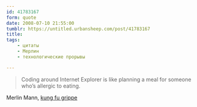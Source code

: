 ```yaml
---
id: 41783167
form: quote
date: 2008-07-10 21:55:00
tumblr: https://untitled.urbansheep.com/post/41783167
title: 
tags:
    - цитаты
    - Мерлин
    - технологические прорывы

---
```


<blockquote>
Coding around Internet Explorer is like planning a meal for someone who’s allergic to eating.
</blockquote>

Merlin Mann, <a href="http://www.kungfugrippe.com/post/41771271/coding-around-internet-explorer-is-like-planning-a">kung fu grippe</a>
